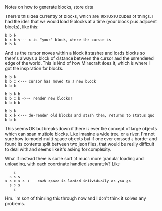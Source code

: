 Notes on how to generate blocks, store data

There's this idea currently of blocks, which are 10x10x10 cubes of things. I had
the idea that we would load 9 blocks at a time (your block plus adjacent
blocks), like this:

```
b b b
b x b <--- x is "your" block, where the cursor is
b b b
```

And as the cursor moves within a block it stashes and loads blocks so there's
always a block of distance between the cursor and the unrendered edge of the
world. This is kind of how Minecraft does it, which is where I got the
inspiration for blocks.

```
b b b
b b x <--- cursor has moved to a new block
b b b

b b b b
b b x b <--- render new blocks!
b b b b

b b b
b x b <--- de-render old blocks and stash them, returns to status quo
b b b
```

This seems OK but breaks down if there is ever the concept of large objects
which can span multiple blocks. Like imagine a wide tree, or a river. I'm not
sure how to model multi-space objects but if one ever crossed a border and found
its contents split between two json files, that would be really difficult to
deal with and seems like it's asking for complexity.

What if instead there is some sort of much more granular loading and unloading,
with each coordinate handled spearately? Like

```
    s
  s s s
s s x s s <--- each space is loaded individually as you go
  s s s
    s
```

Hm. I'm sort of thinking this through now and I don't think it solves any
problems.
